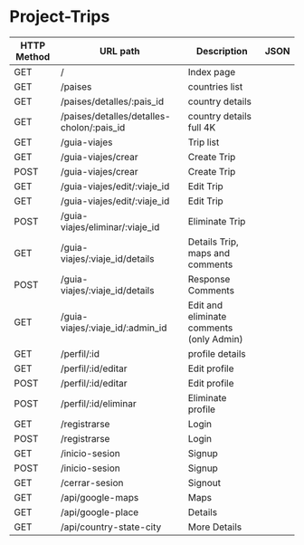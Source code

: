 # Project-Trips
|  HTTP Method | URL path                                  | Description                              | JSON |
|--------------|-------------------------------------------|------------------------------------------|------|
| GET          | /                                         | Index page                               |      |
| GET          | /paises                                   | countries list                           |      |
| GET          | /paises/detalles/:pais_id                 | country details                          |      |
| GET          | /paises/detalles/detalles-cholon/:pais_id | country details full 4K                  |      |
| GET          | /guia-viajes                              | Trip list                                |      |
| GET          | /guia-viajes/crear                        | Create Trip                              |      |
| POST         | /guia-viajes/crear                        | Create Trip                              |      |
| GET          | /guia-viajes/edit/:viaje_id               | Edit Trip                                |      |
| GET          | /guia-viajes/edit/:viaje_id               | Edit Trip                                |      |
| POST         | /guia-viajes/eliminar/:viaje_id           | Eliminate Trip                           |      |
| GET          | /guia-viajes/:viaje_id/details            | Details Trip, maps and comments          |      |
| POST         | /guia-viajes/:viaje_id/details            | Response Comments                        |      |
| GET          | /guia-viajes/:viaje_id/:admin_id          | Edit and eliminate comments (only Admin) |      |
| GET          | /perfil/:id                               | profile details                          |      |
| GET          | /perfil/:id/editar                        | Edit profile                             |      |
| POST         | /perfil/:id/editar                        | Edit profile                             |      |
| POST         | /perfil/:id/eliminar                      | Eliminate profile                        |      |
| GET          | /registrarse                              | Login                                    |      |
| POST         | /registrarse                              | Login                                    |      |
| GET          | /inicio-sesion                            | Signup                                   |      |
| POST         | /inicio-sesion                            | Signup                                   |      |
| GET          | /cerrar-sesion                            | Signout                                  |      |
| GET          | /api/google-maps                          | Maps                                     |      |
| GET          | /api/google-place                         | Details                                  |      |
| GET          | /api/country-state-city                   | More Details                             |      |
